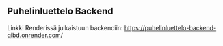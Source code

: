 ## Puhelinluettelo Backend

Linkki Renderissä julkaistuun backendiin: https://puhelinluettelo-backend-qibd.onrender.com/  